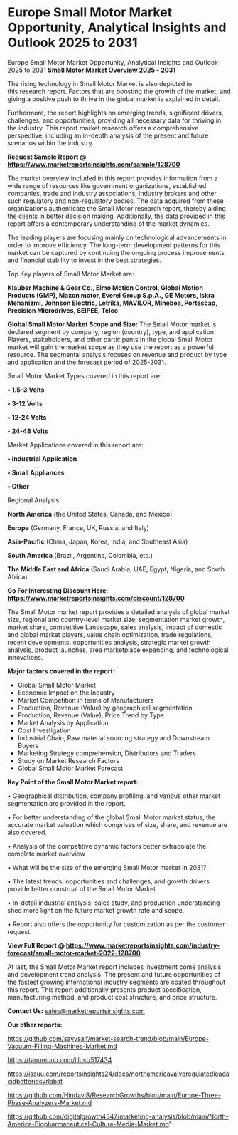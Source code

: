 # Europe Small Motor Market Opportunity, Analytical Insights and Outlook 2025 to 2031
Europe Small Motor Market Opportunity, Analytical Insights and Outlook 2025 to 2031
<Strong> Small Motor Market Overview 2025 - 2031</strong>

The rising technology in Small Motor Market is also depicted in this research report. Factors that are boosting the growth of the market, and giving a positive push to thrive in the global market is explained in detail.

Furthermore, the report highlights on emerging trends, significant drivers, challenges, and opportunities, providing all necessary data for thriving in the industry. This report market research offers a comprehensive perspective, including an in-depth analysis of the present and future scenarios within the industry.

<strong>Request Sample Report @ <a href=https://www.marketreportsinsights.com/sample/128700>https://www.marketreportsinsights.com/sample/128700</a></strong>

The market overview included in this report provides information from a wide range of resources like government organizations, established companies, trade and industry associations, industry brokers and other such regulatory and non-regulatory bodies. The data acquired from these organizations authenticate the Small Motor research report, thereby aiding the clients in better decision making. Additionally, the data provided in this report offers a contemporary understanding of the market dynamics.

The leading players are focusing mainly on technological advancements in order to improve efficiency. The long-term development patterns for this market can be captured by continuing the ongoing process improvements and financial stability to invest in the best strategies.

Top Key players of Small Motor Market are:

<strong>Klauber Machine & Gear Co., Elmo Motion Control, Global Motion Products (GMP), Maxon motor, Everel Group S.p.A., GE Motors, Iskra Mehanizmi, Johnson Electric, Letrika, MAVILOR, Minebea, Portescap, Precision Microdrives, SEIPEE, Telco</strong>

<strong><b>Global Small Motor Market Scope and Size:</b></strong>
The Small Motor market is declared segment by company, region (country), type, and application. Players, stakeholders, and other participants in the global Small Motor market will gain the market scope as they use the report as a powerful resource. The segmental analysis focuses on revenue and product by type and application and the forecast period of 2025-2031.

Small Motor Market Types covered in this report are:

<strong>• 1.5-3 Volts

• 3-12 Volts

• 12-24 Volts

• 24-48 Volts</strong>

Market Applications covered in this report are:

<strong>• Industrial Application

• Small Appliances

• Other</strong> 

Regional Analysis

<strong>North America</strong> (the United States, Canada, and Mexico)

<strong>Europe</strong> (Germany, France, UK, Russia, and Italy)

<strong>Asia-Pacific</strong> (China, Japan, Korea, India, and Southeast Asia)

<strong>South America</strong> (Brazil, Argentina, Colombia, etc.)

<strong>The Middle East and Africa</strong> (Saudi Arabia, UAE, Egypt, Nigeria, and South Africa)

<strong>Go For Interesting Discount Here: <a href=https://www.marketreportsinsights.com/discount/128700>https://www.marketreportsinsights.com/discount/128700</a></strong>

The Small Motor market report provides a detailed analysis of global market size, regional and country-level market size, segmentation market growth, market share, competitive Landscape, sales analysis, impact of domestic and global market players, value chain optimization, trade regulations, recent developments, opportunities analysis, strategic market growth analysis, product launches, area marketplace expanding, and technological innovations.

<strong><b>Major factors covered in the report:</b></strong>
<ul>
  <li>Global Small Motor Market </li>
  <li>Economic Impact on the Industry</li>
  <li>Market Competition in terms of Manufacturers</li>
  <li>Production, Revenue (Value) by geographical segmentation</li>
  <li>Production, Revenue (Value), Price Trend by Type</li>
  <li>Market Analysis by Application</li>
  <li>Cost Investigation</li>
  <li>Industrial Chain, Raw material sourcing strategy and Downstream Buyers</li>
  <li>Marketing Strategy comprehension, Distributors and Traders</li>
  <li>Study on Market Research Factors</li>
  <li>Global Small Motor Market Forecast</li>
</ul>

<strong><b>Key Point of the Small Motor Market report:</b></strong>

• Geographical distribution, company profiling, and various other market segmentation are provided in the report.

• For better understanding of the global Small Motor market status, the accurate market valuation which comprises of size, share, and revenue are also covered.

• Analysis of the competitive dynamic factors better extrapolate the complete market overview

• What will be the size of the emerging Small Motor market in 2031?

• The latest trends, opportunities and challenges, and growth drivers provide better construal of the Small Motor Market.

• In-detail industrial analysis, sales study, and production understanding shed more light on the future market growth rate and scope.

• Report also offers the opportunity for customization as per the customer request.

<strong><b>View Full Report @ <a href=https://www.marketreportsinsights.com/industry-forecast/small-motor-market-2022-128700>https://www.marketreportsinsights.com/industry-forecast/small-motor-market-2022-128700</a></b></strong>


At last, the Small Motor Market report includes investment come analysis and development trend analysis. The present and future opportunities of the fastest growing international industry segments are coated throughout this report. This report additionally presents product specification, manufacturing method, and product cost structure, and price structure.

<strong>Contact Us:</strong>
sales@marketreportsinsights.com

<strong>Our other reports:</strong>

<a href=https://github.com/sayysaif/market-search-trend/blob/main/Europe-Vacuum-Filling-Machines-Market.md>https://github.com/sayysaif/market-search-trend/blob/main/Europe-Vacuum-Filling-Machines-Market.md</a>

<a href=https://tanomuno.com/illust/517434>https://tanomuno.com/illust/517434</a>

<a href=https://issuu.com/reportsinsights24/docs/northamericavalveregulatedleadacidbatteriesvrlabat>https://issuu.com/reportsinsights24/docs/northamericavalveregulatedleadacidbatteriesvrlabat</a>

<a href=https://github.com/Hindavi8/ResearchGrowths/blob/main/Europe-Three-Phase-Analyzers-Market.md>https://github.com/Hindavi8/ResearchGrowths/blob/main/Europe-Three-Phase-Analyzers-Market.md</a>

<a href=https://github.com/digitalgrowth4347/marketing-analysis/blob/main/North-America-Biopharmaceutical-Culture-Media-Market.md>https://github.com/digitalgrowth4347/marketing-analysis/blob/main/North-America-Biopharmaceutical-Culture-Media-Market.md</a>"
